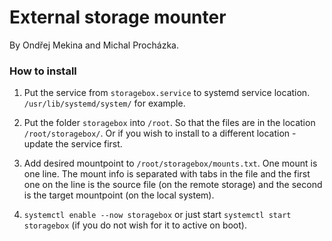 # External storage mounter

By Ondřej Mekina and Michal Procházka.

### How to install
1. Put the service from `storagebox.service` to systemd service location. `/usr/lib/systemd/system/` for example.

2. Put the folder `storagebox` into `/root`. So that the files are in the location `/root/storagebox/`. Or if you wish to install to a different location - update the service first.

3. Add desired mountpoint to `/root/storagebox/mounts.txt`. One mount is one line. The mount info is separated with tabs in the file and the first one on the line is the source file (on the remote storage) and the second is the target mountpoint (on the local system).

4. `systemctl enable --now storagebox` or just start `systemctl start storagebox` (if you do not wish for it to active on boot).
